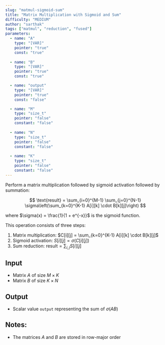 ```yaml
---
slug: "matmul-sigmoid-sum"
title: "Matrix Multiplication with Sigmoid and Sum"
difficulty: "MEDIUM"
author: "sarthak"
tags: ["matmul", "reduction", "fused"]
parameters:
  - name: "A"
    type: "[VAR]"
    pointer: "true"
    const: "true"
  
  - name: "B"
    type: "[VAR]"
    pointer: "true"
    const: "true"

  - name: "output" 
    type: "[VAR]"
    pointer: "true"
    const: "false"

  - name: "M"
    type: "size_t"
    pointer: "false"
    constant: "false"
    
  - name: "N" 
    type: "size_t"
    pointer: "false"
    constant: "false"
    
  - name: "K"
    type: "size_t"
    pointer: "false"
    constant: "false"
---
```


Perform a matrix multiplication followed by sigmoid activation followed by summation:

$$
\text{result} = \sum_{i=0}^{M-1} \sum_{j=0}^{N-1} \sigma\left(\sum_{k=0}^{K-1} A[i][k] \cdot B[k][j]\right)
$$

where $\sigma(x) = \frac{1}{1 + e^{-x}}$ is the sigmoid function.

This operation consists of three steps:
1. Matrix multiplication: $C[i][j] = \sum_{k=0}^{K-1} A[i][k] \cdot B[k][j]$
2. Sigmoid activation: $S[i][j] = \sigma(C[i][j])$
3. Sum reduction: $\text{result} = \sum_{i,j} S[i][j]$

## Input
- Matrix $A$ of size $M \times K$
- Matrix $B$ of size $K \times N$

## Output
- Scalar value `output` representing the sum of $\sigma(AB)$

## Notes:
- The matrices $A$ and $B$ are stored in row-major order
